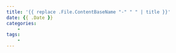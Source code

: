 ```yaml
---
title: '{{ replace .File.ContentBaseName "-" " " | title }}'
date: {{ .Date }}
categories:
    - 
tags:
    - 
---
```

